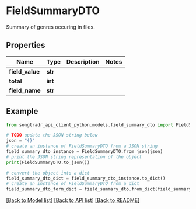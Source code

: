 # FieldSummaryDTO

Summary of genres occuring in files.

## Properties

Name | Type | Description | Notes
------------ | ------------- | ------------- | -------------
**field_value** | **str** |  | 
**total** | **int** |  | 
**field_name** | **str** |  | 

## Example

```python
from songtradr_api_client_python.models.field_summary_dto import FieldSummaryDTO

# TODO update the JSON string below
json = "{}"
# create an instance of FieldSummaryDTO from a JSON string
field_summary_dto_instance = FieldSummaryDTO.from_json(json)
# print the JSON string representation of the object
print(FieldSummaryDTO.to_json())

# convert the object into a dict
field_summary_dto_dict = field_summary_dto_instance.to_dict()
# create an instance of FieldSummaryDTO from a dict
field_summary_dto_form_dict = field_summary_dto.from_dict(field_summary_dto_dict)
```
[[Back to Model list]](../README.md#documentation-for-models) [[Back to API list]](../README.md#documentation-for-api-endpoints) [[Back to README]](../README.md)


